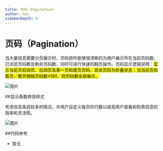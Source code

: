 ```yaml
---
title: 页码（Pagination）
author: hwj
sidebarDepth: 0
---
```


# 页码（Pagination）

当大量信息需要分页展示时，页码控件能够很清晰的为用户展示所在当前页码数、已浏览页码数及剩余页码数，同时可进行快速的翻页操作。页码显示逻辑说明：<mark>显示当前页前四页、后四页及第一页和尾页页码，其余页码为折叠状态；当当前页和首页／尾页相隔页码数≤5时，则页码数全部展示。</mark>

![图片](http://baiduyun-guideline.bj.bcebos.com/console/widget/pages/01.png)

##显示条数修改样式

考虑信息条目较多的情况，许用户自定义每页的行数以提高用户查看和检索信息的效率和灵活性。

![图片](http://baiduyun-guideline.bj.bcebos.com/console/widget/pages/02.png)

##代码参考

 - 暂无